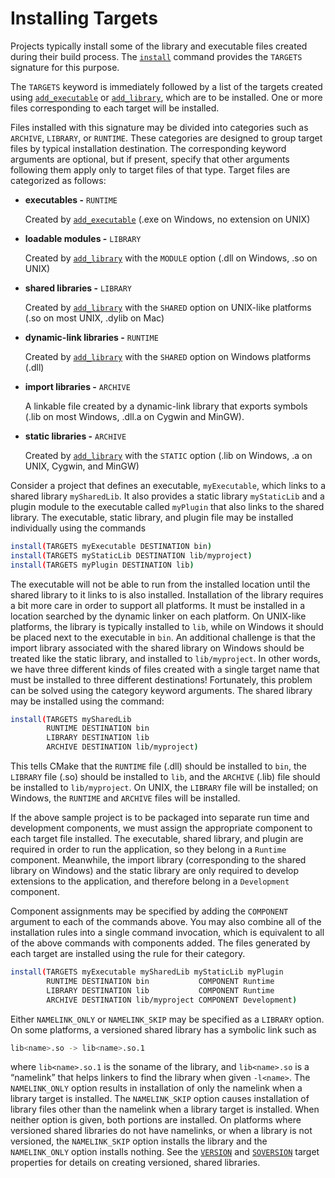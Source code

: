 # Installing Targets
Projects typically install some of the library and executable files created during their build process. The [`install`](https://cmake.org/cmake/help/latest/command/install.html#command:install) command provides the `TARGETS` signature for this purpose.

The `TARGETS` keyword is immediately followed by a list of the targets created using [`add_executable`](https://cmake.org/cmake/help/latest/command/add_executable.html#command:add_executable) or [`add_library`](https://cmake.org/cmake/help/latest/command/add_library.html#command:add_library), which are to be installed. One or more files corresponding to each target will be installed.

Files installed with this signature may be divided into categories such as `ARCHIVE`, `LIBRARY`, or `RUNTIME`. These categories are designed to group target files by typical installation destination. The corresponding keyword arguments are optional, but if present, specify that other arguments following them apply only to target files of that type. Target files are categorized as follows:
- **executables -** `RUNTIME`

    Created by [`add_executable`](https://cmake.org/cmake/help/latest/command/add_executable.html#command:add_executable) (.exe on Windows, no extension on UNIX)

- **loadable modules -** `LIBRARY`

    Created by [`add_library`](https://cmake.org/cmake/help/latest/command/add_library.html#command:add_library) with the `MODULE` option (.dll on Windows, .so on UNIX)

- **shared libraries -** `LIBRARY`

    Created by [`add_library`](https://cmake.org/cmake/help/latest/command/add_library.html#command:add_library) with the `SHARED` option on UNIX-like platforms (.so on most UNIX, .dylib on Mac)

- **dynamic-link libraries -** `RUNTIME`

    Created by [`add_library`](https://cmake.org/cmake/help/latest/command/add_library.html#command:add_library) with the `SHARED` option on Windows platforms (.dll)

- **import libraries -** `ARCHIVE`

    A linkable file created by a dynamic-link library that exports symbols (.lib on most Windows, .dll.a on Cygwin and MinGW).

- **static libraries -** `ARCHIVE`

    Created by [`add_library`](https://cmake.org/cmake/help/latest/command/add_library.html#command:add_library) with the `STATIC` option (.lib on Windows, .a on UNIX, Cygwin, and MinGW)

Consider a project that defines an executable, `myExecutable`, which links to a shared library `mySharedLib`. It also provides a static library `myStaticLib` and a plugin module to the executable called `myPlugin` that also links to the shared library. The executable, static library, and plugin file may be installed individually using the commands
```sh
install(TARGETS myExecutable DESTINATION bin)
install(TARGETS myStaticLib DESTINATION lib/myproject)
install(TARGETS myPlugin DESTINATION lib)
```

The executable will not be able to run from the installed location until the shared library to it links to is also installed. Installation of the library requires a bit more care in order to support all platforms. It must be installed in a location searched by the dynamic linker on each platform. On UNIX-like platforms, the library is typically installed to `lib`, while on Windows it should be placed next to the executable in `bin`. An additional challenge is that the import library associated with the shared library on Windows should be treated like the static library, and installed to `lib/myproject`. In other words, we have three different kinds of files created with a single target name that must be installed to three different destinations! Fortunately, this problem can be solved using the category keyword arguments. The shared library may be installed using the command:
```sh
install(TARGETS mySharedLib
        RUNTIME DESTINATION bin
        LIBRARY DESTINATION lib
        ARCHIVE DESTINATION lib/myproject)
```

This tells CMake that the `RUNTIME` file (.dll) should be installed to `bin`, the `LIBRARY` file (.so) should be installed to `lib`, and the `ARCHIVE` (.lib) file should be installed to `lib/myproject`. On UNIX, the `LIBRARY` file will be installed; on Windows, the `RUNTIME` and `ARCHIVE` files will be installed.

If the above sample project is to be packaged into separate run time and development components, we must assign the appropriate component to each target file installed. The executable, shared library, and plugin are required in order to run the application, so they belong in a `Runtime` component. Meanwhile, the import library (corresponding to the shared library on Windows) and the static library are only required to develop extensions to the application, and therefore belong in a `Development` component.

Component assignments may be specified by adding the `COMPONENT` argument to each of the commands above. You may also combine all of the installation rules into a single command invocation, which is equivalent to all of the above commands with components added. The files generated by each target are installed using the rule for their category.
```sh
install(TARGETS myExecutable mySharedLib myStaticLib myPlugin
        RUNTIME DESTINATION bin           COMPONENT Runtime
        LIBRARY DESTINATION lib           COMPONENT Runtime
        ARCHIVE DESTINATION lib/myproject COMPONENT Development)
```

Either `NAMELINK_ONLY` or `NAMELINK_SKIP` may be specified as a `LIBRARY` option. On some platforms, a versioned shared library has a symbolic link such as
```sh
lib<name>.so -> lib<name>.so.1
```

where `lib<name>.so.1` is the soname of the library, and `lib<name>.so` is a “namelink” that helps linkers to find the library when given `-l<name>`. The `NAMELINK_ONLY` option results in installation of only the namelink when a library target is installed. The `NAMELINK_SKIP` option causes installation of library files other than the namelink when a library target is installed. When neither option is given, both portions are installed. On platforms where versioned shared libraries do not have namelinks, or when a library is not versioned, the `NAMELINK_SKIP` option installs the library and the `NAMELINK_ONLY` option installs nothing. See the [`VERSION`](https://cmake.org/cmake/help/latest/prop_tgt/VERSION.html#prop_tgt:VERSION) and [`SOVERSION`](https://cmake.org/cmake/help/latest/prop_tgt/SOVERSION.html#prop_tgt:SOVERSION) target properties for details on creating versioned, shared libraries.
